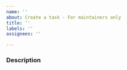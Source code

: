 ```yaml
---
name: ''
about: Create a task - For maintainers only
title: ''
labels: ''
assignees: ''

---
```


### Description
